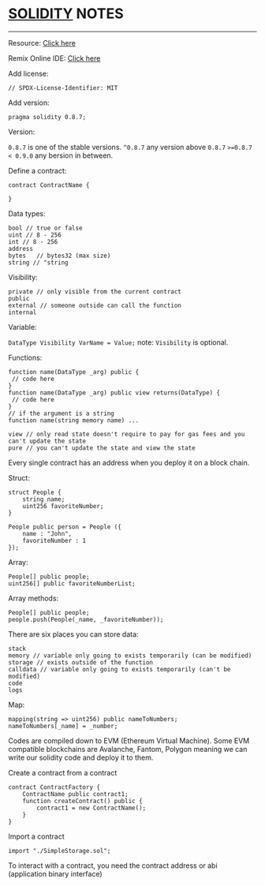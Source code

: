 # [SOLIDITY](https://docs.soliditylang.org/en/v0.8.14/) NOTES
***
Resource: [Click here](https://www.youtube.com/watch?v=gyMwXuJrbJQ&t=9165s&ab_channel=freeCodeCamp.org)

Remix Online IDE: [Click here](https://remix.ethereum.org/)

Add license:
```
// SPDX-License-Identifier: MIT
```

Add version:
```SOL
pragma solidity 0.8.7;
```

Version:

`0.8.7` is one of the stable versions.
`^0.8.7` any version above `0.8.7`
`>=0.8.7 < 0.9.0` any bersion in between.

Define a contract:
```SOL
contract ContractName {

}
```

Data types:
```SOL
bool // true or false
uint // 8 - 256
int // 8 - 256
address
bytes   // bytes32 (max size)
string // "string
```

Visibility:
```SOL
private // only visible from the current contract 
public
external // someone outside can call the function
internal
```

Variable:

`DataType Visibility VarName = Value;`
note: `Visibility` is optional.


Functions:
```SOL
function name(DataType _arg) public {
 // code here
}
function name(DataType _arg) public view returns(DataType) {
 // code here
}
// if the argument is a string
function name(string memory name) ...
```

```SOL
view // only read state doesn't require to pay for gas fees and you can't update the state
pure // you can't update the state and view the state
```

Every single contract has an address when you deploy it on a block chain.

Struct:
```SOL
struct People {
    string name;
    uint256 favoriteNumber;
}

People public person = People ({
    name : "John",
    favoriteNumber : 1
});
```
Array:
```SOL
People[] public people;
uint256[] public favoriteNumberList;
```
Array methods:
```SOL
People[] public people;
people.push(People(_name, _favoriteNumber));
```

There are six places you can store data:
```SOL
stack
memory // variable only going to exists temporarily (can be modified)
storage // exists outside of the function
calldata // variable only going to exists temporarily (can't be modified)
code
logs
```

Map:
```SOL
mapping(string => uint256) public nameToNumbers;
nameToNumbers[_name] = _number;
```

Codes are compiled down to EVM (Ethereum Virtual Machine). Some EVM compatible blockchains are Avalanche, Fantom, Polygon meaning we can write our solidity code and deploy it to them.

Create a contract from a contract
```SOL
contract ContractFactory {
    ContractName public contract1;
    function createContract() public {
        contract1 = new ContractName();
    }
}
```

Import a contract
```SOL
import "./SimpleStorage.sol";
```

To interact with a contract, you need the contract address or abi (application binary interface)
